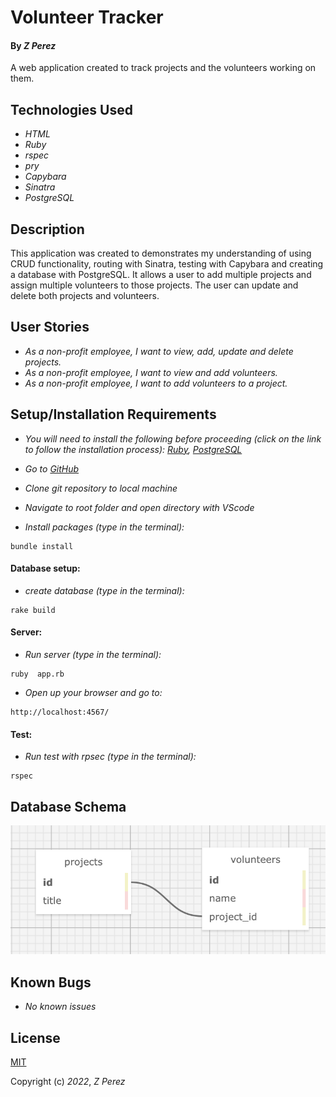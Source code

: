 # Volunteer Tracker

#### By _**Z Perez**_

A web application created to track projects and the volunteers working on them.

## Technologies Used

* _HTML_
* _Ruby_
* _rspec_
* _pry_
* _Capybara_
* _Sinatra_
* _PostgreSQL_


## Description

This application was created to demonstrates my understanding of using CRUD functionality, routing with Sinatra, testing with Capybara and creating a database with PostgreSQL. It allows a user to add multiple projects and assign multiple volunteers to those projects. The user can update and delete both projects and volunteers.

## User Stories

* _As a non-profit employee, I want to view, add, update and delete projects._
* _As a non-profit employee, I want to view and add volunteers._
* _As a non-profit employee, I want to add volunteers to a project._

## Setup/Installation Requirements
* _You will need to install the following before proceeding (click on the link to follow the installation process):_
_[Ruby](https://www.ruby-lang.org/en/documentation/installation/),_
_[PostgreSQL](https://www.postgresql.org/docs/current/tutorial-install.html)_


* _Go to [GitHub](https://github.com/zperez0/volunteer_tracker)_
* _Clone git repository to local machine_
* _Navigate to root folder and open directory with VScode_
* _Install packages (type in the terminal):_
```
bundle install
```

#### Database setup:
* _create database (type in the terminal):_
```
rake build
```

#### Server:
* _Run server (type in the terminal):_
```
ruby  app.rb
```

* _Open up your browser and go to:_
```
http://localhost:4567/
```

#### Test:

* _Run test with rpsec (type in the terminal):_
```
rspec
```

## Database Schema
![volunteer schema image](/public/volunteer_schema.png)

## Known Bugs
* _No known issues_

## License
[MIT](https://choosealicense.com/licenses/mit/)

Copyright (c) _2022_, _Z Perez_